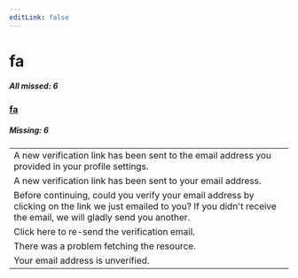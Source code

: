 ```yaml
---
editLink: false
---
```


# fa

##### All missed: 6


### [fa](https://github.com/Laravel-Lang/lang/blob/main/locales/fa/fa.json)

##### Missing: 6

<table >
<tr><td align="left" >
A new verification link has been sent to the email address you provided in your profile settings.
</td>
</tr>
<tr><td align="left" >
A new verification link has been sent to your email address.
</td>
</tr>
<tr><td align="left" >
Before continuing, could you verify your email address by clicking on the link we just emailed to you? If you didn't receive the email, we will gladly send you another.
</td>
</tr>
<tr><td align="left" >
Click here to re-send the verification email.
</td>
</tr>
<tr><td align="left" >
There was a problem fetching the resource.
</td>
</tr>
<tr><td align="left" >
Your email address is unverified.
</td>
</tr>

</table>


